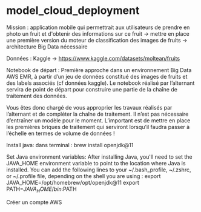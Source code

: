 # model_cloud_deployment

Mission :
application mobile qui permettrait aux utilisateurs de prendre en photo un fruit et d'obtenir des informations sur ce fruit
-> mettre en place une première version du moteur de classification des images de fruits
-> architecture Big Data nécessaire

Données :
Kaggle -> https://www.kaggle.com/datasets/moltean/fruits

Notebook de départ :
Première approche dans un environnement Big Data AWS EMR, à partir d’un jeu de données constitué des images de fruits et des labels associés (cf données kaggle).
Le notebook réalisé par l’alternant servira de point de départ pour construire une partie de la chaîne de traitement des données.

Vous êtes donc chargé de vous approprier les travaux réalisés par l’alternant et de compléter la chaîne de traitement.
Il n’est pas nécessaire d’entraîner un modèle pour le moment.
L’important est de mettre en place les premières briques de traitement qui serviront lorsqu’il faudra passer à l’échelle en termes de volume de données !


Install java:
dans terminal : brew install openjdk@11

Set Java environment variables:
After installing Java, you'll need to set the JAVA_HOME environment variable to point to the location where Java is installed. You can add the following lines to your ~/.bash_profile, ~/.zshrc, or ~/.profile file, depending on the shell you are using : 
export JAVA_HOME=/opt/homebrew/opt/openjdk@11
export PATH=$JAVA_HOME/bin:$PATH

Créer un compte AWS